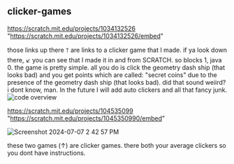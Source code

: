 ## clicker-games

https://scratch.mit.edu/projects/1034132526
"https://scratch.mit.edu/projects/1034132526/embed"

 those links up there 🡑  are links to a clicker game that I made.
 if ya look down there, ↙ you can see that I made it in and from SCRATCH.
 so blocks 1, java 0.
 the game is pretty simple.
 all you do is click the geometry dash ship (that looks bad) and you get points which are called:
 "secret coins" due to the presence of the geometry dash ship (that looks bad).
 did that sound weiird? i dont know, man.
 In the future I will add auto clickers and all that fancy junk. 
 ![code overview](https://github.com/isawesom3/clicker-games/assets/173570795/9539b614-dfd8-4628-ad19-0108ff9b2c04)

https://scratch.mit.edu/projects/104535099
"https://scratch.mit.edu/projects/1045350990/embed"

![Screenshot 2024-07-07 2 42 57 PM](https://github.com/isawesom3/clicker-games/assets/173570795/d34dd738-d480-4f90-838d-fa79a04a1d4e)







these two games (↑) are clicker games. there both your average clickers so you dont have instructions.
